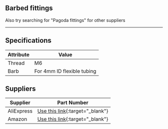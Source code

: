 ## Barbed fittings

Also try searching for "Pagoda fittings" for other suppliers

---



## Specifications

|Attribute |Value|
|---|---|
|Thread|M6|
|Barb|For 4mm ID flexible tubing|


## Suppliers

|Supplier |Part Number|
|---|---|
|AliExpress|[Use this link](){:target="_blank"}|
|Amazon|[Use this link](){:target="_blank"}|
